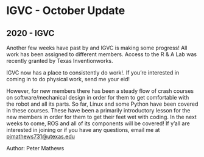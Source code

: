 # IGVC - October Update
## 2020 - IGVC

Another few weeks have past by and IGVC is making some progress! All work has been assigned to different members. Access to the R & A Lab was recently granted by Texas Inventionworks.

IGVC now has a place to consistently do work!. If you’re interested in coming in to do physical work, send me your eid!

However, for new members there has been a steady flow of crash courses on software/mechanical design in order for them to get comfortable with the robot and all its parts. So far, Linux and some Python have been covered in these courses. These have been a primarily introductory lesson for the new members in order for them to get their feet wet with coding. In the next weeks to come, ROS and all of its components will be covered! If y’all are interested in joining or if you have any questions, email me at pjmathews731@utexas.edu

Author: Peter Mathews
